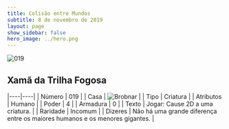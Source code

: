 ```yaml
---
title: Colisão entre Mundos
subtitle: 8 de novembro de 2019
layout: page
show_sidebar: false
hero_image: ../hero.png
---
```


![019](https://cdn.keyforgegame.com/media/card_front/pt/452_019_3JRV67CXX2RQ_pt.png)

## Xamã da Trilha Fogosa

|----|----|
| Número | 019 |
| Casa | ![Brobnar](https://archonarcana.com/images/thumb/e/e0/Brobnar.png/22px-Brobnar.png "Brobnar") |
| Tipo | Criatura |
| Atributos | Humano |
| Poder | 4 |
| Armadura | 0 |
| Texto | Jogar: Cause 2D a uma criatura. |
| Raridade | Incomum |
| Dizeres | Não há uma grande diferença entre os maiores humanos e os menores gigantes. |
